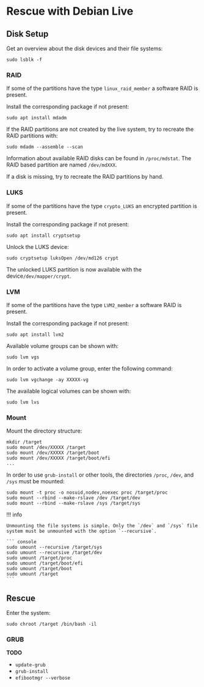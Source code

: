 # Rescue with Debian Live

## Disk Setup

Get an overview about the disk devices and their file systems:

``` console
sudo lsblk -f
```

### RAID

If some of the partitions have the type `linux_raid_member` a software RAID is
present.

Install the corresponding package if not present:

``` console
sudo apt install mdadm
```

If the RAID partitions are not created by the live system, try to recreate the
RAID partitions with:

``` console
sudo mdadm --assemble --scan
```

Information about available RAID disks can be found in `/proc/mdstat`. The RAID
based partition are named `/dev/mdXXX`.

If a disk is missing, try to recreate the RAID partitions by hand.

### LUKS

If some of the partitions have the type `crypto_LUKS` an encrypted partition is
present.

Install the corresponding package if not present:

``` console
sudo apt install cryptsetup
```

Unlock the LUKS device:

``` console
sudo cryptsetup luksOpen /dev/md126 crypt
```

The unlocked LUKS partition is now available with the device`/dev/mapper/crypt`.

### LVM

If some of the partitions have the type `LVM2_member` a software RAID is
present.

Install the corresponding package if not present:

``` console
sudo apt install lvm2
```

Available volume groups can be shown with:

``` console
sudo lvm vgs
```

In order to activate a volume group, enter the following command:

``` console
sudo lvm vgchange -ay XXXXX-vg
```

The available logical volumes can be shown with:

``` console
sudo lvm lvs
```

### Mount

Mount the directory structure:

``` console
mkdir /target
sudo mount /dev/XXXXX /target
sudo mount /dev/XXXXX /target/boot
sudo mount /dev/XXXXX /target/boot/efi
...
```

In order to use `grub-install` or other tools, the directories `/proc`, `/dev`,
and `/sys` must be mounted:

``` console
sudo mount -t proc -o nosuid,nodev,noexec proc /target/proc
sudo mount --rbind --make-rslave /dev /target/dev
sudo mount --rbind --make-rslave /sys /target/sys
```

!!! info

    Unmounting the file systems is simple. Only the `/dev` and `/sys` file
    system must be unmounted with the option `--recursive`.

    ``` console
    sudo umount --recursive /target/sys
    sudo umount --recursive /target/dev
    sudo umount /target/proc
    sudo umount /target/boot/efi
    sudo umount /target/boot
    sudo umount /target
    ```

## Rescue

Enter the system:

``` console
sudo chroot /target /bin/bash -il
```

### GRUB

**TODO**

* `update-grub`
* `grub-install`
* `efibootmgr --verbose`
